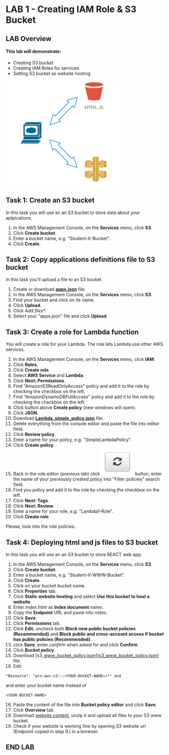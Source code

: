 
# LAB 1 - Creating IAM Role & S3 Bucket

## LAB Overview

#### This lab will demonstrate:
* Creating S3 bucket
* Creating IAM Roles for services
* Setting S3 bucket as website hosting 


![Lab1 schema](./img/s3.png)


## Task 1: Create an S3 bucket

In this task you will use an an S3 bucket to store data about your aplpications.

1. In the AWS Management Console, on the **Services** menu, click **S3**.
2. Click **Create bucket**.
3. Enter a bucket name, e.g. "Student-X-Bucket".
4. Click **Create**.



## Task 2: Copy applications definitions file to S3 bucket

In this task you'll upload a file to an S3 bucket.

1. Create or download  **[apps.json](apps.json)** file.
2. In the AWS Management Console, on the **Services** menu, click **S3**.
3. Find your bucket and click on its name.
4. Click **Upload**.
5. Click *Add files**.
6. Select your "apps.json" file and click **Upload**.



## Task 3: Create a role for Lambda function

You will create a role for your Lambda. The role lets Lambda use other AWS services.

1. In the AWS Management Console, on the **Services** menu, click **IAM**.
2. Click **Roles**.
3. Click **Create role**.
4. Select **AWS Service** and **Lambda**.
5. Click **Next: Permissions**.
6. Find "AmazonS3ReadOnlyAccess" policy and add it to the role by checking the checkbox on the left.
7. Find "AmazonDynamoDBFullAccess" policy and add it to the role by checking the checkbox on the left.
8. Click button above **Create policy** (new windows will open).
9. Click **JSON**.
10. Download  **[Lambda_simple_policy.json](Lambda_simple_policy.json)** file.
11. Delete everything from the console editor and paste the file into editor field.
12. Click **Review policy**.
13. Enter a name for your policy, e.g. "SimpleLambdaPolicy".
14. Click **Create policy**.
15. Back in the role editor (previous tab) click ![Refresh button](img/refresh.png) button, enter the name of your previously created policy into "Filter policies" search field.
16. Find you policy and add it to the role by checking the checkbox on the left.
8. Click **Next: Tags**.
9. Click **Next: Review**.
10. Enter a name for your role, e.g. "Lambda1-Role".
11. Click **Create role**.

Please, look into the role policies. 

## Task 4: Deploying html and js files to S3 bucket

In this task you will use an an S3 bucket to store REACT web app.

1. In the AWS Management Console, on the **Services** menu, click **S3**.
2. Click **Create bucket**.
3. Enter a bucket name, e.g. "Student-X-WWW-Bucket".
4. Click **Create**.
5. Click on  your bucket bucket name.
6. Click **Properties** tab.
7. Click **Static website hosting** and select **Use this bucket to host a website**.
8. Enter *index.html* as **Index document** name.
9. Copy the **Endpoint** URL and paste into notes.
10. Click **Save**.
11. Click **Permissions** tab.
12. Click **Edit**, uncheck both **Block new public bucket policies (Recommended)** and **Block public and cross-account access if bucket has public policies (Recommended)**.
13. click **Save**, enter *confirm* when asked for and click **Confirm**.
14. Click **Bucket policy**.
15. Download [s3_www_bucket_policy.json](s3_www_bucket_policy.json) file.
16. Edit
```
"Resource": "arn:aws:s3:::<YOUR-BUCKET-NAME>/*" and
```
and enter your bucket name instead of 
```
<YOUR-BUCKET-NAME>
```

16. Paste the content of the file into **Bucket policy editor** and click **Save**.
17. Click **Overview** tab.
18. Download [website content](./www/www.zip), unzip it and upload all files to your S3 www bucket.
19. Check if your website is working fine by opening S3 website url (Endpoint copied in step 9.) in a browser.

## END LAB

<br><br>


